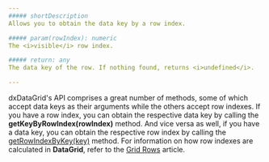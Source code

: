 ```yaml
---
##### shortDescription
Allows you to obtain the data key by a row index.

##### param(rowIndex): numeric
The <i>visible</i> row index.

##### return: any
The data key of the row. If nothing found, returns <i>undefined</i>.

---
```

dxDataGrid's API comprises a great number of methods, some of which accept data keys as their arguments while the others accept row indexes. If you have a row index, you can obtain the respective data key by calling the **getKeyByRowIndex(rowIndex)** method. And vice versa as well, if you have a data key, you can obtain the respective row index by calling the [getRowIndexByKey(key)](/api-reference/10%20UI%20Widgets/dxDataGrid/3%20Methods/getRowIndexByKey(key).md '/Documentation/ApiReference/UI_Widgets/dxDataGrid/Methods/#getRowIndexByKeykey') method. For information on how row indexes are calculated in **DataGrid**, refer to the [Grid Rows](/concepts/10%20UI%20Widgets/70%20Data%20Grid/001%20Visual%20Elements/020%20Grid%20Rows.md '/Documentation/Guide/UI_Widgets/Data_Grid/Visual_Elements/#Grid_Rows') article.